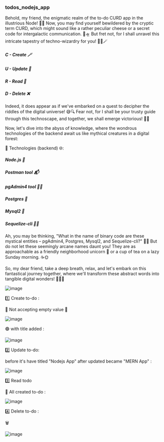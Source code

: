 ### todos_nodejs_app

Behold, my friend, the enigmatic realm of the to-do CURD app in the illustrious Node! 🚀🔮 Now, you may find yourself bewildered by the cryptic term CURD, which might sound like a rather peculiar cheese or a secret code for intergalactic communication. 🧀🛸 But fret not, for I shall unravel this intricate tapestry of techno-wizardry for you! 🧙‍♂️🪄

##### C - Create 🪄
##### U - Update 📝
##### R - Read 📖
##### D - Delete ❌

Indeed, it does appear as if we've embarked on a quest to decipher the riddles of the digital universe! 😅🔍 Fear not, for I shall be your trusty guide through this technoscape, and together, we shall emerge victorious! 🌟💪

Now, let's dive into the abyss of knowledge, where the wondrous technologies of the backend await us like mythical creatures in a digital forest:

💠 Technologies (backend) 🌐:

##### Node.js 🌳
##### Postman tool 📬
##### pgAdmin4 tool 🧙‍♂️
##### Postgres 🐘
##### Mysql2 🐬
##### Sequelize-cli 🧞‍♂️

Ah, you may be thinking, "What in the name of binary code are these mystical entities – pgAdmin4, Postgres, Mysql2, and Sequelize-cli?" 🤯🤖 But do not let these seemingly arcane names daunt you! They are as approachable as a friendly neighborhood unicorn 🦄 or a cup of tea on a lazy Sunday morning. ☕🌞

So, my dear friend, take a deep breath, relax, and let's embark on this fantastical journey together, where we'll transform these abstract words into tangible digital wonders! 🌌🚀🔧

![image](https://github.com/RenishSalakhana/todos_nodejs_app/assets/67519562/68bafe8d-c4c2-4c41-8b1d-203218c687b9)

1️⃣ Create to-do :

🔴 Not accepting empty value 🚫

![image](https://github.com/RenishSalakhana/todos_nodejs_app/assets/67519562/2f001552-da25-4398-b45c-f6ea5bdc5f94)

🟢 with title added :

![image](https://github.com/RenishSalakhana/todos_nodejs_app/assets/67519562/59cae485-cec9-4902-b65c-c0f77c102150)

2️⃣ Update to-do:

before it's have titled "Nodejs App" after updated became "MERN App" :

![image](https://github.com/RenishSalakhana/todos_nodejs_app/assets/67519562/b94b987e-91ad-4794-b024-c602cf454595)

3️⃣ Read todo

🎱 All created to-do :

![image](https://github.com/RenishSalakhana/todos_nodejs_app/assets/67519562/3a26ff7c-adf3-42e9-a396-b53c9b9500a8)

4️⃣ Delete to-do :

🗑️ 

![image](https://github.com/RenishSalakhana/todos_nodejs_app/assets/67519562/941d3e89-059f-4c42-aff8-65f7fb2f2b03)













